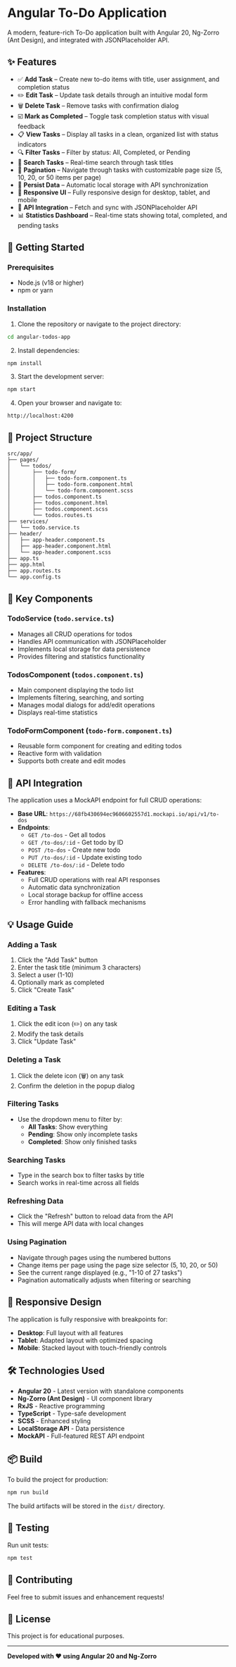 # Angular To-Do Application

A modern, feature-rich To-Do application built with Angular 20, Ng-Zorro (Ant Design), and integrated with JSONPlaceholder API.

## ✨ Features

- ✅ **Add Task** – Create new to-do items with title, user assignment, and completion status
- ✏️ **Edit Task** – Update task details through an intuitive modal form
- 🗑️ **Delete Task** – Remove tasks with confirmation dialog
- ☑️ **Mark as Completed** – Toggle task completion status with visual feedback
- 📋 **View Tasks** – Display all tasks in a clean, organized list with status indicators
- 🔍 **Filter Tasks** – Filter by status: All, Completed, or Pending
- 🔎 **Search Tasks** – Real-time search through task titles
- 📄 **Pagination** – Navigate through tasks with customizable page size (5, 10, 20, or 50 items per page)
- 💾 **Persist Data** – Automatic local storage with API synchronization
- 📱 **Responsive UI** – Fully responsive design for desktop, tablet, and mobile
- 🔄 **API Integration** – Fetch and sync with JSONPlaceholder API
- 📊 **Statistics Dashboard** – Real-time stats showing total, completed, and pending tasks

## 🚀 Getting Started

### Prerequisites

- Node.js (v18 or higher)
- npm or yarn

### Installation

1. Clone the repository or navigate to the project directory:
```bash
cd angular-todos-app
```

2. Install dependencies:
```bash
npm install
```

3. Start the development server:
```bash
npm start
```

4. Open your browser and navigate to:
```
http://localhost:4200
```

## 📁 Project Structure

```
src/app/
├── pages/
│   └── todos/
│       ├── todo-form/
│       │   ├── todo-form.component.ts
│       │   ├── todo-form.component.html
│       │   └── todo-form.component.scss
│       ├── todos.component.ts
│       ├── todos.component.html
│       ├── todos.component.scss
│       └── todos.routes.ts
├── services/
│   └── todo.service.ts
├── header/
│   ├── app-header.component.ts
│   ├── app-header.component.html
│   └── app-header.component.scss
├── app.ts
├── app.html
├── app.routes.ts
└── app.config.ts
```

## 🎯 Key Components

### TodoService (`todo.service.ts`)
- Manages all CRUD operations for todos
- Handles API communication with JSONPlaceholder
- Implements local storage for data persistence
- Provides filtering and statistics functionality

### TodosComponent (`todos.component.ts`)
- Main component displaying the todo list
- Implements filtering, searching, and sorting
- Manages modal dialogs for add/edit operations
- Displays real-time statistics

### TodoFormComponent (`todo-form.component.ts`)
- Reusable form component for creating and editing todos
- Reactive form with validation
- Supports both create and edit modes

## 🔌 API Integration

The application uses a MockAPI endpoint for full CRUD operations:

- **Base URL**: `https://68fb430694ec9606602557d1.mockapi.io/api/v1/to-dos`
- **Endpoints**:
  - `GET /to-dos` - Get all todos
  - `GET /to-dos/:id` - Get todo by ID
  - `POST /to-dos` - Create new todo
  - `PUT /to-dos/:id` - Update existing todo
  - `DELETE /to-dos/:id` - Delete todo
- **Features**:
  - Full CRUD operations with real API responses
  - Automatic data synchronization
  - Local storage backup for offline access
  - Error handling with fallback mechanisms

## 💡 Usage Guide

### Adding a Task
1. Click the "Add Task" button
2. Enter the task title (minimum 3 characters)
3. Select a user (1-10)
4. Optionally mark as completed
5. Click "Create Task"

### Editing a Task
1. Click the edit icon (✏️) on any task
2. Modify the task details
3. Click "Update Task"

### Deleting a Task
1. Click the delete icon (🗑️) on any task
2. Confirm the deletion in the popup dialog

### Filtering Tasks
- Use the dropdown menu to filter by:
  - **All Tasks**: Show everything
  - **Pending**: Show only incomplete tasks
  - **Completed**: Show only finished tasks

### Searching Tasks
- Type in the search box to filter tasks by title
- Search works in real-time across all fields

### Refreshing Data
- Click the "Refresh" button to reload data from the API
- This will merge API data with local changes

### Using Pagination
- Navigate through pages using the numbered buttons
- Change items per page using the page size selector (5, 10, 20, or 50)
- See the current range displayed (e.g., "1-10 of 27 tasks")
- Pagination automatically adjusts when filtering or searching

## 🎨 Responsive Design

The application is fully responsive with breakpoints for:
- **Desktop**: Full layout with all features
- **Tablet**: Adapted layout with optimized spacing
- **Mobile**: Stacked layout with touch-friendly controls

## 🛠️ Technologies Used

- **Angular 20** - Latest version with standalone components
- **Ng-Zorro (Ant Design)** - UI component library
- **RxJS** - Reactive programming
- **TypeScript** - Type-safe development
- **SCSS** - Enhanced styling
- **LocalStorage API** - Data persistence
- **MockAPI** - Full-featured REST API endpoint

## 📦 Build

To build the project for production:

```bash
npm run build
```

The build artifacts will be stored in the `dist/` directory.

## 🧪 Testing

Run unit tests:

```bash
npm test
```

## 🤝 Contributing

Feel free to submit issues and enhancement requests!

## 📄 License

This project is for educational purposes.

---

**Developed with ❤️ using Angular 20 and Ng-Zorro**
